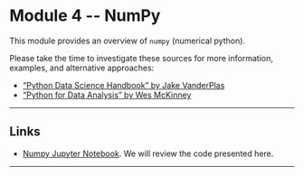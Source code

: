 # Module 4 -- NumPy

This module provides an overview of `numpy` (numerical python). 

Please take the time to investigate these sources for more information, examples, and alternative approaches:
- [“Python Data Science Handbook” by Jake VanderPlas](https://github.com/jakevdp/PythonDataScienceHandbook)
- [“Python for Data Analysis” by Wes McKinney](https://github.com/wesm/pydata-book)

---

## Links

- [Numpy Jupyter Notebook](notes_04_numpy.ipynb). We will review the code presented here.

---


 